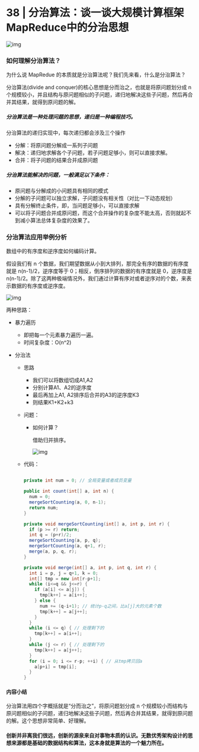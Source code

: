 # 38 | 分治算法：谈一谈大规模计算框架MapReduce中的分治思想

![img](https://static001.geekbang.org/resource/image/24/1d/243f53ee8d8eebff5941d74340c2081d.jpg)

### 如何理解分治算法？

为什么说 MapRedue 的本质就是分治算法呢？我们先来看，什么是分治算法？

分治算法(divide and conquer)的核心思想是分而治之，也就是将原问题划分成 n 个规模较小，并且结构与原问题相似的子问题，递归地解决这些子问题，然后再合并其结果，就得到原问题的解。

##### 分治算法是一种处理问题的思想，递归是一种编程技巧。

分治算法的递归实现中，每次递归都会涉及三个操作

- 分解：将原问题分解成一系列子问题
- 解决：递归地求解各个子问题，若子问题足够小，则可以直接求解。
- 合并：将子问题的结果合并成原问题

##### 分治算法能解决的问题，一般满足以下条件：

- 原问题与分解成的小问题具有相同的模式
- 分解的子问题可以独立求解，子问题没有相关性（对比一下动态规划）
- 具有分解终止条件，即，当问题足够小，可以直接求解
- 可以将子问题合并成原问题，而这个合并操作的复杂度不能太高，否则就起不到减小算法总体复杂度的效果了。

### 分治算法应用举例分析

数组中的有序度和逆序度如何编码计算。

假设我们有 n 个数据，我们期望数据从小到大排列，那完全有序的数据的有序度就是 n(n-1)/2，逆序度等于 0；相反，倒序排列的数据的有序度就是 0，逆序度是 n(n-1)/2。除了这两种极端情况外，我们通过计算有序对或者逆序对的个数，来表示数据的有序度或逆序度。

![img](https://static001.geekbang.org/resource/image/f4/20/f41fd0a83bc5c5b059f7d02658179120.jpg)

两种思路：

- 暴力遍历

  - 即把每一个元素暴力遍历一遍。
  - 时间复杂度：O(n^2)

- 分治法

  - 思路

    - 我们可以将数组切成A1,A2
    - 分别计算A1、A2的逆序度
    - 最后再加上A1, A2排序后合并的A3的逆序度K3
    - 则结果K1+K2+k3

  - 问题：

    - 如何计算？

      借助归并排序。

      ![img](https://static001.geekbang.org/resource/image/e8/32/e835cab502bec3ebebab92381c667532.jpg)

  - 代码：

    ```java
    
    private int num = 0; // 全局变量或者成员变量
    
    public int count(int[] a, int n) {
      num = 0;
      mergeSortCounting(a, 0, n-1);
      return num;
    }
    
    private void mergeSortCounting(int[] a, int p, int r) {
      if (p >= r) return;
      int q = (p+r)/2;
      mergeSortCounting(a, p, q);
      mergeSortCounting(a, q+1, r);
      merge(a, p, q, r);
    }
    
    private void merge(int[] a, int p, int q, int r) {
      int i = p, j = q+1, k = 0;
      int[] tmp = new int[r-p+1];
      while (i<=q && j<=r) {
        if (a[i] <= a[j]) {
          tmp[k++] = a[i++];
        } else {
          num += (q-i+1); // 统计p-q之间，比a[j]大的元素个数
          tmp[k++] = a[j++];
        }
      }
      while (i <= q) { // 处理剩下的
        tmp[k++] = a[i++];
      }
      while (j <= r) { // 处理剩下的
        tmp[k++] = a[j++];
      }
      for (i = 0; i <= r-p; ++i) { // 从tmp拷贝回a
        a[p+i] = tmp[i];
      }
    }
    ```

#### 内容小结

分治算法用四个字概括就是“分而治之”，将原问题划分成 n 个规模较小而结构与原问题相似的子问题，递归地解决这些子问题，然后再合并其结果，就得到原问题的解。这个思想非常简单、好理解。

#### 创新并非离我们很远，创新的源泉来自对事物本质的认识。无数优秀架构设计的思想来源都是基础的数据结构和算法，这本身就是算法的一个魅力所在。